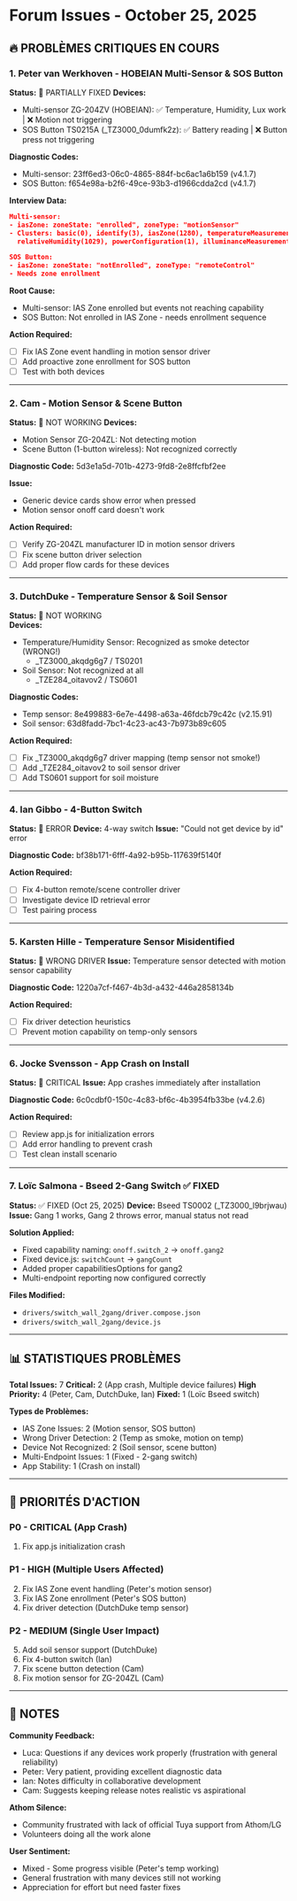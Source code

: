 # Forum Issues - October 25, 2025

## 🔥 PROBLÈMES CRITIQUES EN COURS

### 1. Peter van Werkhoven - HOBEIAN Multi-Sensor & SOS Button
**Status:** 🔴 PARTIALLY FIXED
**Devices:**
- Multi-sensor ZG-204ZV (HOBEIAN): ✅ Temperature, Humidity, Lux work | ❌ Motion not triggering
- SOS Button TS0215A (_TZ3000_0dumfk2z): ✅ Battery reading | ❌ Button press not triggering

**Diagnostic Codes:**
- Multi-sensor: 23ff6ed3-06c0-4865-884f-bc6ac1a6b159 (v4.1.7)
- SOS Button: f654e98a-b2f6-49ce-93b3-d1966cdda2cd (v4.1.7)

**Interview Data:**
```json
Multi-sensor:
- iasZone: zoneState: "enrolled", zoneType: "motionSensor"
- Clusters: basic(0), identify(3), iasZone(1280), temperatureMeasurement(1026), 
  relativeHumidity(1029), powerConfiguration(1), illuminanceMeasurement(1024)

SOS Button:
- iasZone: zoneState: "notEnrolled", zoneType: "remoteControl"
- Needs zone enrollment
```

**Root Cause:**
- Multi-sensor: IAS Zone enrolled but events not reaching capability
- SOS Button: Not enrolled in IAS Zone - needs enrollment sequence

**Action Required:**
- [ ] Fix IAS Zone event handling in motion sensor driver
- [ ] Add proactive zone enrollment for SOS button
- [ ] Test with both devices

---

### 2. Cam - Motion Sensor & Scene Button
**Status:** 🔴 NOT WORKING
**Devices:**
- Motion Sensor ZG-204ZL: Not detecting motion
- Scene Button (1-button wireless): Not recognized correctly

**Diagnostic Code:** 5d3e1a5d-701b-4273-9fd8-2e8ffcfbf2ee

**Issue:**
- Generic device cards show error when pressed
- Motion sensor onoff card doesn't work

**Action Required:**
- [ ] Verify ZG-204ZL manufacturer ID in motion sensor drivers
- [ ] Fix scene button driver selection
- [ ] Add proper flow cards for these devices

---

### 3. DutchDuke - Temperature Sensor & Soil Sensor
**Status:** 🔴 NOT WORKING  
**Devices:**
- Temperature/Humidity Sensor: Recognized as smoke detector (WRONG!)
  - _TZ3000_akqdg6g7 / TS0201
- Soil Sensor: Not recognized at all
  - _TZE284_oitavov2 / TS0601

**Diagnostic Codes:**
- Temp sensor: 8e499883-6e7e-4498-a63a-46fdcb79c42c (v2.15.91)
- Soil sensor: 63d8fadd-7bc1-4c23-ac43-7b973b89c605

**Action Required:**
- [ ] Fix _TZ3000_akqdg6g7 driver mapping (temp sensor not smoke!)
- [ ] Add _TZE284_oitavov2 to soil sensor driver
- [ ] Add TS0601 support for soil moisture

---

### 4. Ian Gibbo - 4-Button Switch
**Status:** 🔴 ERROR
**Device:** 4-way switch
**Issue:** "Could not get device by id" error

**Diagnostic Code:** bf38b171-6fff-4a92-b95b-117639f5140f

**Action Required:**
- [ ] Fix 4-button remote/scene controller driver
- [ ] Investigate device ID retrieval error
- [ ] Test pairing process

---

### 5. Karsten Hille - Temperature Sensor Misidentified
**Status:** 🔴 WRONG DRIVER
**Issue:** Temperature sensor detected with motion sensor capability

**Diagnostic Code:** 1220a7cf-f467-4b3d-a432-446a2858134b

**Action Required:**
- [ ] Fix driver detection heuristics
- [ ] Prevent motion capability on temp-only sensors

---

### 6. Jocke Svensson - App Crash on Install
**Status:** 🔴 CRITICAL
**Issue:** App crashes immediately after installation

**Diagnostic Code:** 6c0cdbf0-150c-4c83-bf6c-4b3954fb33be (v4.2.6)

**Action Required:**
- [ ] Review app.js for initialization errors
- [ ] Add error handling to prevent crash
- [ ] Test clean install scenario

---

### 7. Loïc Salmona - Bseed 2-Gang Switch ✅ FIXED
**Status:** ✅ FIXED (Oct 25, 2025)
**Device:** Bseed TS0002 (_TZ3000_l9brjwau)
**Issue:** Gang 1 works, Gang 2 throws error, manual status not read

**Solution Applied:**
- Fixed capability naming: `onoff.switch_2` → `onoff.gang2`
- Fixed device.js: `switchCount` → `gangCount`
- Added proper capabilitiesOptions for gang2
- Multi-endpoint reporting now configured correctly

**Files Modified:**
- `drivers/switch_wall_2gang/driver.compose.json`
- `drivers/switch_wall_2gang/device.js`

---

## 📊 STATISTIQUES PROBLÈMES

**Total Issues:** 7
**Critical:** 2 (App crash, Multiple device failures)
**High Priority:** 4 (Peter, Cam, DutchDuke, Ian)
**Fixed:** 1 (Loïc Bseed switch)

**Types de Problèmes:**
- IAS Zone Issues: 2 (Motion sensor, SOS button)
- Wrong Driver Detection: 2 (Temp as smoke, motion on temp)
- Device Not Recognized: 2 (Soil sensor, scene button)
- Multi-Endpoint Issues: 1 (Fixed - 2-gang switch)
- App Stability: 1 (Crash on install)

---

## 🎯 PRIORITÉS D'ACTION

### P0 - CRITICAL (App Crash)
1. Fix app.js initialization crash

### P1 - HIGH (Multiple Users Affected)
2. Fix IAS Zone event handling (Peter's motion sensor)
3. Fix IAS Zone enrollment (Peter's SOS button)
4. Fix driver detection (DutchDuke temp sensor)

### P2 - MEDIUM (Single User Impact)
5. Add soil sensor support (DutchDuke)
6. Fix 4-button switch (Ian)
7. Fix scene button detection (Cam)
8. Fix motion sensor for ZG-204ZL (Cam)

---

## 📝 NOTES

**Community Feedback:**
- Luca: Questions if any devices work properly (frustration with general reliability)
- Peter: Very patient, providing excellent diagnostic data
- Ian: Notes difficulty in collaborative development
- Cam: Suggests keeping release notes realistic vs aspirational

**Athom Silence:**
- Community frustrated with lack of official Tuya support from Athom/LG
- Volunteers doing all the work alone

**User Sentiment:** 
- Mixed - Some progress visible (Peter's temp working)
- General frustration with many devices still not working
- Appreciation for effort but need faster fixes

